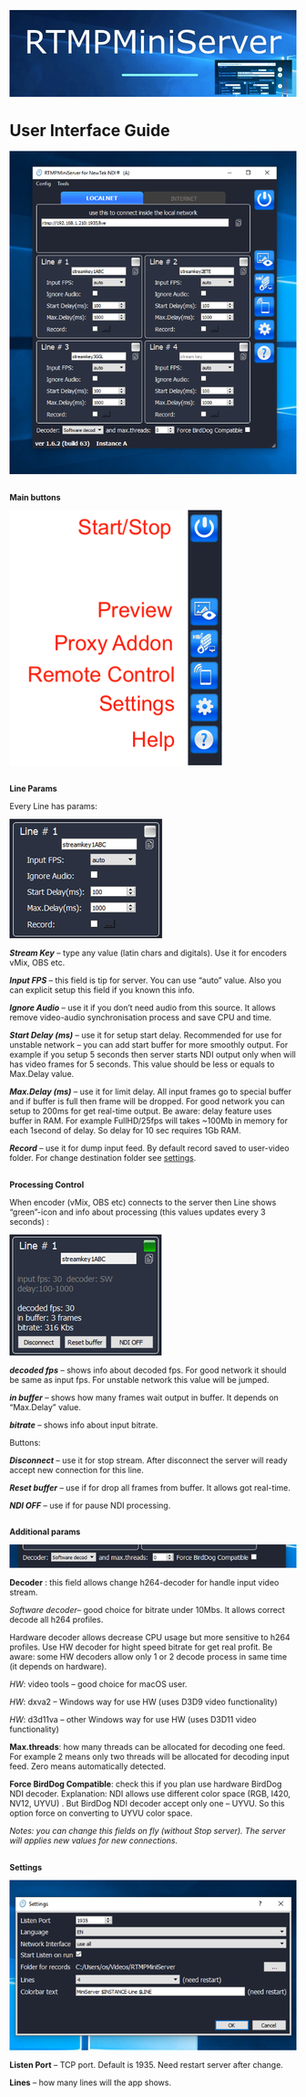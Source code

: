 ![](w1.jpg)

**User Interface Guide**
===

![](w2.png)
##
**Main buttons**

![](w3.png)
##
**Line Params**

Every Line has params:

![](w4.png)

***Stream Key*** – type any value (latin chars and digitals). Use it for encoders vMix, OBS etc. 

***Input FPS*** – this field is tip for server. You can use “auto” value. Also you can explicit setup this field if you known this info.

***Ignore Audio*** – use it if you don’t need audio from this source. It allows remove video-audio synchronisation process and save CPU and time. 

***Start Delay (ms)*** – use it for setup start delay. Recommended for use for unstable network – you can add start buffer for more smoothly output. For example if you setup 5 seconds then server starts NDI output only when will has video frames for 5 seconds.
This value should be less or equals to Max.Delay value.

***Max.Delay (ms)*** – use it for limit delay. All input frames go to special buffer and if buffer is full then frame will be dropped. For good network you can setup to 200ms for get real-time output. 
Be aware: delay feature uses buffer in RAM. For example FullHD/25fps will takes ~100Mb in memory for each 1second of delay. So delay for 10 sec requires 1Gb RAM.

***Record*** – use it for dump input feed. By default record saved to user-video folder. For change destination folder see [settings](http://help.garaninapps.com/2019/05/01/gui-schema/#settings).
##
**Processing Control**

When encoder (vMix, OBS etc) connects to the server then Line shows “green”-icon and info about processing (this values updates every 3 seconds) :

![](w5.png)

***decoded fps*** – shows info about decoded fps. For good network it should be same as input fps. For unstable network this value will be jumped. 

***in buffer*** – shows how many frames wait output in buffer. It depends on “Max.Delay” value.

***bitrate*** – shows info about input bitrate.

Buttons:

***Disconnect*** – use it for stop stream. After disconnect the server will ready accept new connection for this line.

***Reset buffer*** – use if for drop all frames from buffer. It allows got real-time.

***NDI OFF*** – use if for pause NDI processing.
##
**Additional params**

![](w6.png)

**Decoder** : this field allows change h264-decoder for handle input video stream.

*Software decoder*– good choice for bitrate under 10Mbs. It allows correct decode all h264 profiles.

Hardware decoder allows decrease CPU usage but more sensitive to h264 profiles. Use HW decoder for hight speed bitrate for get real profit. Be aware: some HW decoders allow only 1 or 2 decode process in same time (it depends on hardware).

*HW*: video tools – good choice for macOS user.

*HW*: dxva2 – Windows way for use HW (uses D3D9 video functionality)

*HW*: d3d11va – other Windows way for use HW (uses D3D11 video functionality)

**Max.threads**: how many threads can be allocated for decoding one feed. For example 2 means only two threads will be allocated for decoding input feed. Zero means automatically detected.

**Force BirdDog Compatible**: check this if you plan use hardware BirdDog NDI decoder.
Explanation: NDI allows use different color space (RGB, I420, NV12, UYVU) . But BirdDog NDI decoder accept only one – UYVU. So this option force on converting to UYVU color space.

*Notes: you can change this fields on fly (without Stop server). The server will applies new values for new connections.*
##
**Settings**

![](w7.png)

**Listen Port** – TCP port. Default is 1935. Need restart server after change.

**Lines** – how many lines will the app shows.

